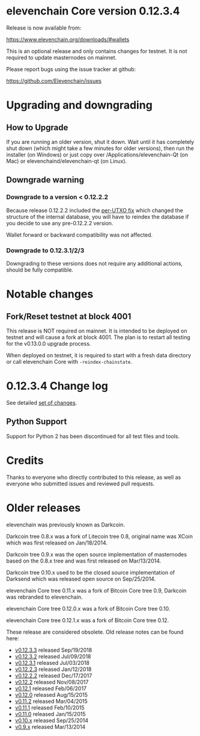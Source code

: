 elevenchain Core version 0.12.3.4
==========================

Release is now available from:

  <https://www.elevenchain.org/downloads/#wallets>

This is an optional release and only contains changes for testnet. It is not required to update masternodes on mainnet.

Please report bugs using the issue tracker at github:

  <https://github.com/Elevenchain/issues>


Upgrading and downgrading
=========================

How to Upgrade
--------------

If you are running an older version, shut it down. Wait until it has completely
shut down (which might take a few minutes for older versions), then run the
installer (on Windows) or just copy over /Applications/elevenchain-Qt (on Mac) or
elevenchaind/elevenchain-qt (on Linux).

Downgrade warning
-----------------

### Downgrade to a version < 0.12.2.2

Because release 0.12.2.2 included the [per-UTXO fix](release-notes/elevenchain/release-notes-0.12.2.2.md#per-utxo-fix)
which changed the structure of the internal database, you will have to reindex
the database if you decide to use any pre-0.12.2.2 version.

Wallet forward or backward compatibility was not affected.

### Downgrade to 0.12.3.1/2/3

Downgrading to these versions does not require any additional actions, should be
fully compatible.


Notable changes
===============

Fork/Reset testnet at block 4001
--------------------------------

This release is NOT required on mainnet. It is intended to be deployed on testnet and will cause a fork at block 4001.
The plan is to restart all testing for the v0.13.0.0 upgrade process.

When deployed on testnet, it is required to start with a fresh data directory or call elevenchain Core with `-reindex-chainstate`.

0.12.3.4 Change log
===================

See detailed [set of changes](https://github.com/Elevenchain/compare/v0.12.3.3...elevenchainpay:v0.12.3.4).

Python Support
--------------

Support for Python 2 has been discontinued for all test files and tools.

Credits
=======

Thanks to everyone who directly contributed to this release,
as well as everyone who submitted issues and reviewed pull requests.


Older releases
==============

elevenchain was previously known as Darkcoin.

Darkcoin tree 0.8.x was a fork of Litecoin tree 0.8, original name was XCoin
which was first released on Jan/18/2014.

Darkcoin tree 0.9.x was the open source implementation of masternodes based on
the 0.8.x tree and was first released on Mar/13/2014.

Darkcoin tree 0.10.x used to be the closed source implementation of Darksend
which was released open source on Sep/25/2014.

elevenchain Core tree 0.11.x was a fork of Bitcoin Core tree 0.9,
Darkcoin was rebranded to elevenchain.

elevenchain Core tree 0.12.0.x was a fork of Bitcoin Core tree 0.10.

elevenchain Core tree 0.12.1.x was a fork of Bitcoin Core tree 0.12.

These release are considered obsolete. Old release notes can be found here:

- [v0.12.3.3](https://github.com/Elevenchain/blob/master/doc/release-notes/elevenchain/release-notes-0.12.3.3.md) released Sep/19/2018
- [v0.12.3.2](https://github.com/Elevenchain/blob/master/doc/release-notes/elevenchain/release-notes-0.12.3.2.md) released Jul/09/2018
- [v0.12.3.1](https://github.com/Elevenchain/blob/master/doc/release-notes/elevenchain/release-notes-0.12.3.1.md) released Jul/03/2018
- [v0.12.2.3](https://github.com/Elevenchain/blob/master/doc/release-notes/elevenchain/release-notes-0.12.2.3.md) released Jan/12/2018
- [v0.12.2.2](https://github.com/Elevenchain/blob/master/doc/release-notes/elevenchain/release-notes-0.12.2.2.md) released Dec/17/2017
- [v0.12.2](https://github.com/Elevenchain/blob/master/doc/release-notes/elevenchain/release-notes-0.12.2.md) released Nov/08/2017
- [v0.12.1](https://github.com/Elevenchain/blob/master/doc/release-notes/elevenchain/release-notes-0.12.1.md) released Feb/06/2017
- [v0.12.0](https://github.com/Elevenchain/blob/master/doc/release-notes/elevenchain/release-notes-0.12.0.md) released Aug/15/2015
- [v0.11.2](https://github.com/Elevenchain/blob/master/doc/release-notes/elevenchain/release-notes-0.11.2.md) released Mar/04/2015
- [v0.11.1](https://github.com/Elevenchain/blob/master/doc/release-notes/elevenchain/release-notes-0.11.1.md) released Feb/10/2015
- [v0.11.0](https://github.com/Elevenchain/blob/master/doc/release-notes/elevenchain/release-notes-0.11.0.md) released Jan/15/2015
- [v0.10.x](https://github.com/Elevenchain/blob/master/doc/release-notes/elevenchain/release-notes-0.10.0.md) released Sep/25/2014
- [v0.9.x](https://github.com/Elevenchain/blob/master/doc/release-notes/elevenchain/release-notes-0.9.0.md) released Mar/13/2014

